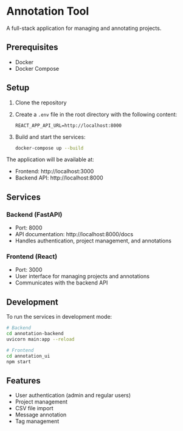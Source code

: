 # Annotation Tool

A full-stack application for managing and annotating projects.

## Prerequisites

- Docker
- Docker Compose

## Setup

1. Clone the repository
2. Create a `.env` file in the root directory with the following content:
   ```
   REACT_APP_API_URL=http://localhost:8000
   ```

3. Build and start the services:
   ```bash
   docker-compose up --build
   ```

The application will be available at:
- Frontend: http://localhost:3000
- Backend API: http://localhost:8000

## Services

### Backend (FastAPI)
- Port: 8000
- API documentation: http://localhost:8000/docs
- Handles authentication, project management, and annotations

### Frontend (React)
- Port: 3000
- User interface for managing projects and annotations
- Communicates with the backend API

## Development

To run the services in development mode:

```bash
# Backend
cd annotation-backend
uvicorn main:app --reload

# Frontend
cd annotation_ui
npm start
```

## Features

- User authentication (admin and regular users)
- Project management
- CSV file import
- Message annotation
- Tag management
 
